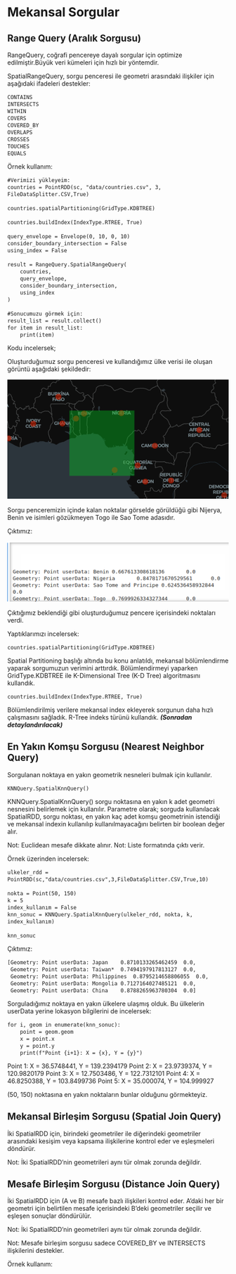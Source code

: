 # Mekansal Sorgular 

## Range Query (Aralık Sorgusu)

RangeQuery, coğrafi pencereye dayalı sorgular için optimize edilmiştir.Büyük veri kümeleri için hızlı bir yöntemdir.

SpatialRangeQuery, sorgu penceresi ile geometri arasındaki ilişkiler için aşağıdaki ifadeleri destekler:
```
CONTAINS
INTERSECTS
WITHIN
COVERS
COVERED_BY
OVERLAPS
CROSSES
TOUCHES
EQUALS
 ```

Örnek kullanım: 
```
#Verimizi yükleyeim:
countries = PointRDD(sc, "data/countries.csv", 3, FileDataSplitter.CSV,True)

countries.spatialPartitioning(GridType.KDBTREE)

countries.buildIndex(IndexType.RTREE, True)

query_envelope = Envelope(0, 10, 0, 10)
consider_boundary_intersection = False  
using_index = False

result = RangeQuery.SpatialRangeQuery(
	countries,
	query_envelope,   
	consider_boundary_intersection,       	 
	using_index         	 
)

#Sonucumuzu görmek için:
result_list = result.collect()
for item in result_list:
	print(item)
```
Kodu incelersek; 

Oluşturduğumuz sorgu penceresi ve kullandığımız ülke verisi ile oluşan görüntü aşağıdaki şekildedir: 

![Apache_Sedona_RangeQuery_Example_1](./gorseller/ApacheSedona_RangeQuery.png)


Sorgu penceremizin içinde kalan noktalar görselde görüldüğü gibi Nijerya, Benin ve isimleri gözükmeyen Togo ile Sao Tome adasıdır. 

Çıktımız: 

![Apache_Sedona_RangeQuery_Result_1](./gorseller/ApacheSedona_RangeQuery_Cıktı.png)

Çıktığımız beklendiği gibi oluşturduğumuz pencere içerisindeki noktaları verdi.

Yaptıklarımızı incelersek:
```
countries.spatialPartitioning(GridType.KDBTREE)
```
Spatial Partitioning başlığı altında bu konu anlatıldı, mekansal bölümlendirme yaparak sorgumuzun verimini arttırdık. Bölümlendirmeyi yaparken GridType.KDBTREE ile K-Dimensional Tree (K-D Tree) algoritmasını kullandık.
```
countries.buildIndex(IndexType.RTREE, True)
```
Bölümlendirilmiş verilere mekansal index ekleyerek sorgunun daha hızlı çalışmasını sağladık. R-Tree indeks türünü kullandık. *****(Sonradan detaylandırılacak)*****


 

## En Yakın Komşu Sorgusu (Nearest Neighbor Query)

Sorgulanan noktaya en yakın geometrik nesneleri bulmak için kullanılır.
```
KNNQuery.SpatialKnnQuery()
```

KNNQuery.SpatialKnnQuery() sorgu noktasına en yakın k adet geometri nesnesini belirlemek için kullanılır. Parametre olarak; sorguda kullanılacak SpatialRDD, sorgu noktası, en yakın kaç adet komşu geometrinin istendiği ve mekansal indexin kullanılıp kullanılmayacağını belirten bir boolean değer alır.

Not: Euclidean mesafe dikkate alınır.
Not: Liste formatında çıktı verir.

Örnek üzerinden incelersek:
```
ulkeler_rdd = PointRDD(sc,"data/countries.csv",3,FileDataSplitter.CSV,True,10)

nokta = Point(50, 150)
k = 5
index_kullanım = False
knn_sonuc = KNNQuery.SpatialKnnQuery(ulkeler_rdd, nokta, k, index_kullanım)

knn_sonuc
```
Çıktımız:
```
[Geometry: Point userData: Japan	0.8710133265462459	0.0,
 Geometry: Point userData: Taiwan*	0.7494197917813127	0.0,
 Geometry: Point userData: Philippines	0.8795214658806055	0.0,
 Geometry: Point userData: Mongolia	0.7127164027485121	0.0,
 Geometry: Point userData: China	0.8788265963780304	0.0]
```
Sorguladığımız noktaya en yakın ülkelere ulaşmış olduk. 
Bu ülkelerin userData yerine lokasyon bilgilerini de incelersek:
```
for i, geom in enumerate(knn_sonuc):
	point = geom.geom  
	x = point.x  
	y = point.y
	print(f"Point {i+1}: X = {x}, Y = {y}")
```

Point 1: X = 36.5748441, Y = 139.2394179
Point 2: X = 23.9739374, Y = 120.9820179
Point 3: X = 12.7503486, Y = 122.7312101
Point 4: X = 46.8250388, Y = 103.8499736
Point 5: X = 35.000074, Y = 104.999927



(50, 150) noktasına en yakın noktaların bunlar olduğunu görmekteyiz. 

## Mekansal Birleşim Sorgusu (Spatial Join Query)
İki SpatialRDD için, birindeki geometriler ile diğerindeki geometriler arasındaki kesişim veya kapsama ilişkilerine kontrol eder ve eşleşmeleri döndürür. 

Not: İki SpatialRDD’nin geometrileri aynı tür olmak zorunda değildir.
 

## Mesafe Birleşim Sorgusu (Distance Join Query)
İki SpatialRDD için (A ve B) mesafe bazlı ilişkileri kontrol eder. A’daki her bir geometri için belirtilen mesafe içerisindeki B’deki geometriler seçilir ve eşleşen sonuçlar döndürülür.

Not: İki SpatialRDD’nin geometrileri aynı tür olmak zorunda değildir.

Not: Mesafe birleşim sorgusu sadece COVERED_BY ve INTERSECTS ilişkilerini destekler.

Örnek kullanım:
